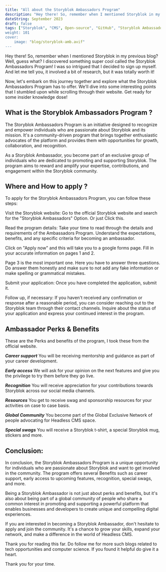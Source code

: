 ```yaml
---
title: "All about the Storyblok Ambassadors Program"
description: "Hey there! So, remember when I mentioned Storyblok in my previous blog? Well, guess what? I discovered something super cool called the Storyblok..."
dateString: September 2023
draft: false
tags: ["Storyblok", "CMS", Open-source", "GitHub", "Storyblok Ambassadorship"]
weight: 101
cover:
    image: "blog/storyblok-amb.avif"
---
```


Hey there! So, remember when I mentioned Storyblok in my previous blog? Well, guess what? I discovered something super cool called the Storyblok Ambassadors Program! I was so intrigued that I decided to sign up myself. And let me tell you, it involved a bit of research, but it was totally worth it!

Now, let's embark on this journey together and explore what the Storyblok Ambassadors Program has to offer. We'll dive into some interesting points that I stumbled upon while scrolling through their website. Get ready for some insider knowledge dose!


## What is the Storyblok Ambassadors Program ?

The Storyblok Ambassadors Program is an initiative designed to recognize and empower individuals who are passionate about Storyblok and its mission. It's a community-driven program that brings together enthusiastic advocates of the platform and provides them with opportunities for growth, collaboration, and recognition.

As a Storyblok Ambassador, you become part of an exclusive group of individuals who are dedicated to promoting and supporting Storyblok. The program aims to reward and amplify your expertise, contributions, and engagement within the Storyblok community.

## Where and How to apply ?

To apply for the Storyblok Ambassadors Program, you can follow these steps:



Visit the Storyblok website: Go to the official Storyblok website and search for the "Storyblok Ambassadors" Option. Or just Click this.

Read the program details: Take your time to read through the details and requirements of the Ambassadors Program. Understand the expectations, benefits, and any specific criteria for becoming an ambassador.

Click on "Apply now" and this will take you to a google forms page. Fill in your accurate information on pages 1 and 2.

Page 3 is the most important one. Here you have to answer three questions. Do answer them honestly and make sure to not add any fake information or make spelling or grammatical mistakes.

Submit your application: Once you have completed the application, submit it.

Follow up, if necessary: If you haven't received any confirmation or response after a reasonable period, you can consider reaching out to the Storyblok team through their contact channels. Inquire about the status of your application and express your continued interest in the program.

## Ambassador Perks & Benefits

These are the Perks and benefits of the program, I took these from the official website.

***Career support***
You will be receiving mentorship and guidance as part of your career development.

***Early access***
We will ask for your opinion on the next features and give you the privilege to try them before they go live.

***Recognition***
You will receive appreciation for your contributions towards Storyblok across our social media channels.

***Resources***
You get to receive swag and sponsorship resources for your activities on case to case basis.

***Global Community***
You become part of the Global Exclusive Network of people advocating for Headless CMS space.

***Special swags***
You will receive a Storyblok t-shirt, a special Storyblok mug, stickers and more.

## Conclusion:
In conclusion, the Storyblok Ambassadors Program is a unique opportunity for individuals who are passionate about Storyblok and want to get involved in the community. The program offers several Benefits such as career support, early access to upcoming features, recognition, special swags, and more.

Being a Storyblok Ambassador is not just about perks and benefits, but it's also about being part of a global community of people who share a common interest in promoting and supporting a powerful platform that enables businesses and developers to create unique and compelling digital experiences.

If you are interested in becoming a Storyblok Ambassador, don't hesitate to apply and join the community. It's a chance to grow your skills, expand your network, and make a difference in the world of Headless CMS.

Thank you for reading this far. Do follow me for more such blogs related to tech opportunities and computer science. If you found it helpful do give it a heart.

Thank you for your time.
